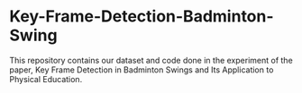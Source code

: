 # Key-Frame-Detection-Badminton-Swing
This repository contains our dataset and code done in the experiment of the paper, Key Frame Detection in Badminton Swings and Its Application to Physical Education.

